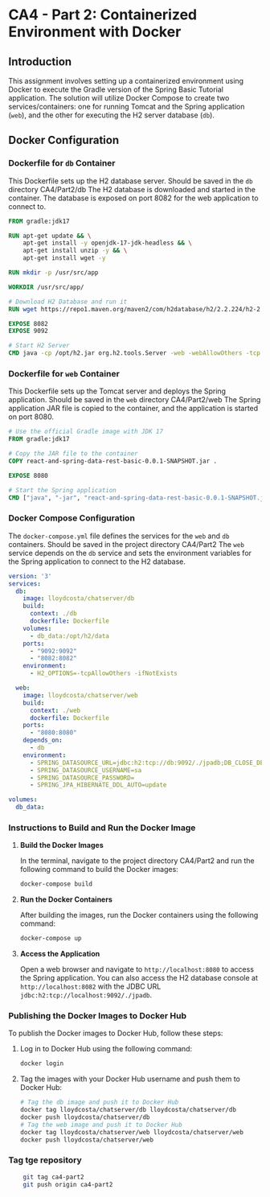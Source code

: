 # CA4 - Part 2: Containerized Environment with Docker

## Introduction

This assignment involves setting up a containerized environment using Docker to execute the Gradle version of the Spring Basic Tutorial application. The solution will utilize Docker Compose to create two services/containers: one for running Tomcat and the Spring application (`web`), and the other for executing the H2 server database (`db`).

## Docker Configuration

### Dockerfile for `db` Container

This Dockerfile sets up the H2 database server. Should be saved in the `db` directory CA4/Part2/db
The H2 database is downloaded and started in the container. The database is exposed on port 8082 for the web application to connect to.

```Dockerfile
FROM gradle:jdk17

RUN apt-get update && \
    apt-get install -y openjdk-17-jdk-headless && \
    apt-get install unzip -y && \
    apt-get install wget -y

RUN mkdir -p /usr/src/app

WORKDIR /usr/src/app/

# Download H2 Database and run it
RUN wget https://repo1.maven.org/maven2/com/h2database/h2/2.2.224/h2-2.2.224.jar -O /opt/h2.jar

EXPOSE 8082
EXPOSE 9092

# Start H2 Server
CMD java -cp /opt/h2.jar org.h2.tools.Server -web -webAllowOthers -tcp -tcpAllowOthers -ifNotExists
```
### Dockerfile for `web` Container

This Dockerfile sets up the Tomcat server and deploys the Spring application. Should be saved in the `web` directory CA4/Part2/web
The Spring application JAR file is copied to the container, and the application is started on port 8080.

```Dockerfile
# Use the official Gradle image with JDK 17
FROM gradle:jdk17

# Copy the JAR file to the container
COPY react-and-spring-data-rest-basic-0.0.1-SNAPSHOT.jar .

EXPOSE 8080

# Start the Spring application
CMD ["java", "-jar", "react-and-spring-data-rest-basic-0.0.1-SNAPSHOT.jar"]
```
### Docker Compose Configuration

The `docker-compose.yml` file defines the services for the `web` and `db` containers. Should be saved in the project directory CA4/Part2
The `web` service depends on the `db` service and sets the environment variables for the Spring application to connect to the H2 database.

```yaml
version: '3'
services:
  db:
    image: lloydcosta/chatserver/db
    build:
      context: ./db
      dockerfile: Dockerfile
    volumes:
      - db_data:/opt/h2/data
    ports:
      - "9092:9092"
      - "8082:8082"
    environment:
      - H2_OPTIONS=-tcpAllowOthers -ifNotExists

  web:
    image: lloydcosta/chatserver/web
    build:
      context: ./web
      dockerfile: Dockerfile
    ports:
      - "8080:8080"
    depends_on:
      - db
    environment:
      - SPRING_DATASOURCE_URL=jdbc:h2:tcp://db:9092/./jpadb;DB_CLOSE_DELAY=-1;DB_CLOSE_ON_EXIT=FALSE
      - SPRING_DATASOURCE_USERNAME=sa
      - SPRING_DATASOURCE_PASSWORD=
      - SPRING_JPA_HIBERNATE_DDL_AUTO=update

volumes:
  db_data:
```

### Instructions to Build and Run the Docker Image

1. **Build the Docker Images**

    In the terminal, navigate to the project directory CA4/Part2 and run the following command to build the Docker images:

    ```sh
    docker-compose build
    ```
   
2. **Run the Docker Containers**

    After building the images, run the Docker containers using the following command:

    ```sh
    docker-compose up
    ```
   
3. **Access the Application**

    Open a web browser and navigate to `http://localhost:8080` to access the Spring application.
    You can also access the H2 database console at `http://localhost:8082` with the JDBC URL `jdbc:h2:tcp://localhost:9092/./jpadb`.

### Publishing the Docker Images to Docker Hub

To publish the Docker images to Docker Hub, follow these steps:

1. Log in to Docker Hub using the following command:

    ```sh
    docker login
    ```
   
2. Tag the images with your Docker Hub username and push them to Docker Hub:

    ```sh
   # Tag the db image and push it to Docker Hub
    docker tag lloydcosta/chatserver/db lloydcosta/chatserver/db
    docker push lloydcosta/chatserver/db
    # Tag the web image and push it to Docker Hub
    docker tag lloydcosta/chatserver/web lloydcosta/chatserver/web
    docker push lloydcosta/chatserver/web
    ```

### Tag tge repository 
    
```sh
    git tag ca4-part2
    git push origin ca4-part2
```

   



